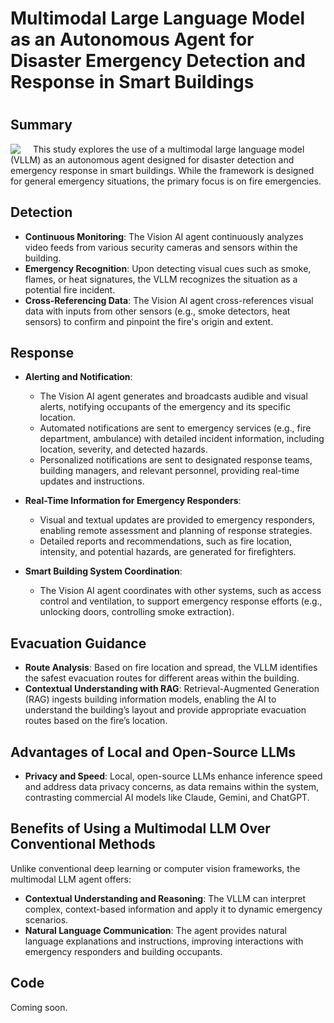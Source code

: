 # Multimodal Large Language Model as an Autonomous Agent for Disaster Emergency Detection and Response in Smart Buildings
# 

## Summary
<img src="/images/emerge.png" style="float: left; margin-right: 20px; max-width: 200px;">

This study explores the use of a multimodal large language model (VLLM) as an autonomous agent designed for disaster detection and emergency response in smart buildings. While the framework is designed for general emergency situations, the primary focus is on fire emergencies.

## Detection

- **Continuous Monitoring**: The Vision AI agent continuously analyzes video feeds from various security cameras and sensors within the building.
- **Emergency Recognition**: Upon detecting visual cues such as smoke, flames, or heat signatures, the VLLM recognizes the situation as a potential fire incident.
- **Cross-Referencing Data**: The Vision AI agent cross-references visual data with inputs from other sensors (e.g., smoke detectors, heat sensors) to confirm and pinpoint the fire's origin and extent.

## Response

- **Alerting and Notification**: 
  - The Vision AI agent generates and broadcasts audible and visual alerts, notifying occupants of the emergency and its specific location.
  - Automated notifications are sent to emergency services (e.g., fire department, ambulance) with detailed incident information, including location, severity, and detected hazards.
  - Personalized notifications are sent to designated response teams, building managers, and relevant personnel, providing real-time updates and instructions.

- **Real-Time Information for Emergency Responders**:
  - Visual and textual updates are provided to emergency responders, enabling remote assessment and planning of response strategies.
  - Detailed reports and recommendations, such as fire location, intensity, and potential hazards, are generated for firefighters.

- **Smart Building System Coordination**: 
  - The Vision AI agent coordinates with other systems, such as access control and ventilation, to support emergency response efforts (e.g., unlocking doors, controlling smoke extraction).

## Evacuation Guidance

- **Route Analysis**: Based on fire location and spread, the VLLM identifies the safest evacuation routes for different areas within the building.
- **Contextual Understanding with RAG**: Retrieval-Augmented Generation (RAG) ingests building information models, enabling the AI to understand the building’s layout and provide appropriate evacuation routes based on the fire’s location.

## Advantages of Local and Open-Source LLMs

- **Privacy and Speed**: Local, open-source LLMs enhance inference speed and address data privacy concerns, as data remains within the system, contrasting commercial AI models like Claude, Gemini, and ChatGPT.

## Benefits of Using a Multimodal LLM Over Conventional Methods

Unlike conventional deep learning or computer vision frameworks, the multimodal LLM agent offers:

- **Contextual Understanding and Reasoning**: The VLLM can interpret complex, context-based information and apply it to dynamic emergency scenarios.
- **Natural Language Communication**: The agent provides natural language explanations and instructions, improving interactions with emergency responders and building occupants.

## Code

Coming soon.
